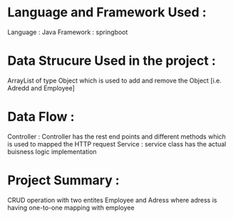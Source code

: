 # Language and Framework Used :
Language : Java Framework : springboot

# Data Strucure Used in the project :
ArrayList of type Object which is used to add and remove the Object [i.e. Adredd and Employee]

# Data Flow :
Controller : Controller has the rest end points and different methods which is used to mapped the HTTP request Service : service class has the actual buisness logic implementation

# Project Summary :
CRUD operation with two entites Employee and Adress where adress is having one-to-one mapping with employee
